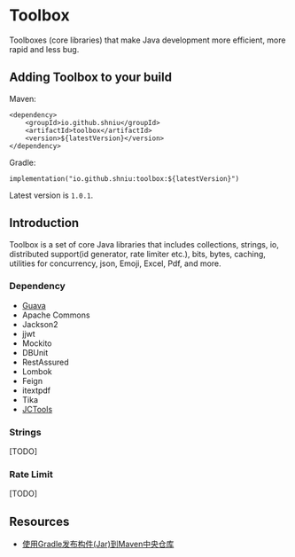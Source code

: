# Toolbox

Toolboxes (core libraries) that make Java development more efficient, more rapid and less bug.

## Adding Toolbox to your build

Maven:

```text
<dependency>
    <groupId>io.github.shniu</groupId>
    <artifactId>toolbox</artifactId>
    <version>${latestVersion}</version>
</dependency>
```

Gradle:

```text
implementation("io.github.shniu:toolbox:${latestVersion}")
```

Latest version is `1.0.1`.

## Introduction

Toolbox is a set of core Java libraries that includes collections, strings, io, distributed support(id generator, rate limiter etc.), 
bits, bytes, caching, utilities for concurrency, json, Emoji, Excel, Pdf, and more.

### Dependency

- [Guava](https://github.com/google/guava)
- Apache Commons
- Jackson2
- jjwt
- Mockito
- DBUnit
- RestAssured
- Lombok
- Feign
- itextpdf
- Tika
- [JCTools](https://github.com/JCTools/JCTools)

### Strings

[TODO]

### Rate Limit

[TODO]

## Resources

- [使用Gradle发布构件(Jar)到Maven中央仓库](https://segmentfault.com/a/1190000018026290)
